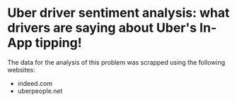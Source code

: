 # Uber driver sentiment analysis: what drivers are saying about Uber's In-App tipping!

The data for the analysis of this problem was scrapped using the following websites:

 * indeed.com
 * uberpeople.net


